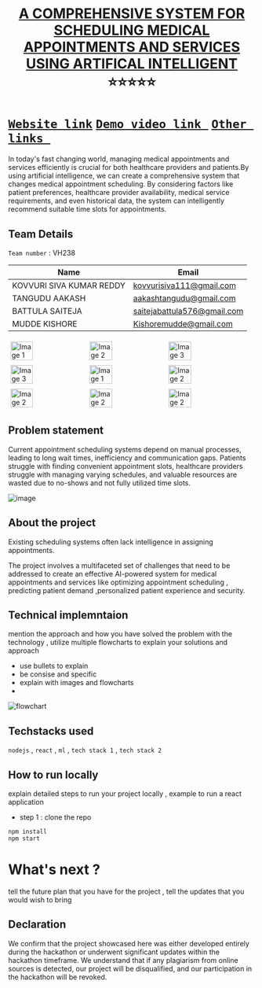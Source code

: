 <h1 align="center" style="border-bottom: none">
    <b>
        <a href="https://www.google.com"> A COMPREHENSIVE SYSTEM FOR SCHEDULING MEDICAL APPOINTMENTS AND SERVICES USING ARTIFICAL INTELLIGENT </a><br>
    </b>⭐️⭐️⭐️⭐️⭐️ <br>
</h1>

# [`Website link`](http://www.google.com)  [`Demo video link `](http://www.google.com) [`Other links `](http://www.google.com) 
In today's fast changing world, managing medical appointments and services efficiently is crucial for both healthcare providers and patients.By using artificial intelligence, we can create a comprehensive system that changes medical appointment scheduling. By considering factors like patient preferences, healthcare provider availability, medical service requirements, and even historical data, the system can intelligently recommend suitable time slots for appointments. 

## Team Details
`Team number` : VH238

| Name    | Email           |
|-----------------------------|-----------------------------|
|  KOVVURI SIVA KUMAR REDDY   | kovvurisiva111@gmail.com    |
|  TANGUDU AAKASH             | aakashtangudu@gmail.com     |
|  BATTULA SAITEJA            | saitejabattula576@gmail.com |
|  MUDDE KISHORE              | Kishoremudde@gmail.com      |

<div style="display: flex; flex-wrap: wrap;">
    <img src="https://github.com/sivakumar111/A-COMPREHENSIVE-SYSTEM-FOR-SCHEDULING-MEDICAL-APPOINTMENTS-AND-SERVICES-USING-ARTIFICAL-INTELLIGENT/blob/main/assets/11.png?raw=true" alt="Image 1" style="width: 30%; margin: 5px;">
    <img src="https://github.com/sivakumar111/A-COMPREHENSIVE-SYSTEM-FOR-SCHEDULING-MEDICAL-APPOINTMENTS-AND-SERVICES-USING-ARTIFICAL-INTELLIGENT/blob/main/assets/12.png?raw=true" alt="Image 2" style="width: 30%; margin: 5px;">
    <img src="https://github.com/sivakumar111/A-COMPREHENSIVE-SYSTEM-FOR-SCHEDULING-MEDICAL-APPOINTMENTS-AND-SERVICES-USING-ARTIFICAL-INTELLIGENT/blob/main/assets/13.png?raw=true" alt="Image 3" style="width: 30%; margin: 5px;">
    <img src="https://github.com/sivakumar111/A-COMPREHENSIVE-SYSTEM-FOR-SCHEDULING-MEDICAL-APPOINTMENTS-AND-SERVICES-USING-ARTIFICAL-INTELLIGENT/blob/main/assets/14.png?raw=true" alt="Image 3" style="width: 30%; margin: 5px;">
    <img src="https://github.com/sivakumar111/A-COMPREHENSIVE-SYSTEM-FOR-SCHEDULING-MEDICAL-APPOINTMENTS-AND-SERVICES-USING-ARTIFICAL-INTELLIGENT/blob/main/assets/15.png?raw=true" alt="Image 1" style="width: 30%; margin: 5px;">
    <img src="https://github.com/sivakumar111/A-COMPREHENSIVE-SYSTEM-FOR-SCHEDULING-MEDICAL-APPOINTMENTS-AND-SERVICES-USING-ARTIFICAL-INTELLIGENT/blob/main/assets/16.png?raw=true" alt="Image 2" style="width: 30%; margin: 5px;">
    <img src="https://github.com/sivakumar111/A-COMPREHENSIVE-SYSTEM-FOR-SCHEDULING-MEDICAL-APPOINTMENTS-AND-SERVICES-USING-ARTIFICAL-INTELLIGENT/blob/main/assets/17.png?raw=true" alt="Image 2" style="width: 30%; margin: 5px;">
    <img src="https://github.com/sivakumar111/A-COMPREHENSIVE-SYSTEM-FOR-SCHEDULING-MEDICAL-APPOINTMENTS-AND-SERVICES-USING-ARTIFICAL-INTELLIGENT/blob/main/assets/18.png?raw=true" alt="Image 2" style="width: 30%; margin: 5px;">
    <img src="https://github.com/sivakumar111/A-COMPREHENSIVE-SYSTEM-FOR-SCHEDULING-MEDICAL-APPOINTMENTS-AND-SERVICES-USING-ARTIFICAL-INTELLIGENT/blob/main/assets/19.png?raw=true" alt="Image 2" style="width: 30%; margin: 5px;">
</div>

## Problem statement 
Current appointment scheduling systems depend on manual processes, leading to long wait times, inefficiency and communication gaps.
Patients struggle with finding convenient appointment slots, healthcare providers  struggle with managing varying schedules, and valuable resources are wasted due to no-shows and not fully utilized time slots.

![image](https://github.com/sivakumar111/A-COMPREHENSIVE-SYSTEM-FOR-SCHEDULING-MEDICAL-APPOINTMENTS-AND-SERVICES-USING-ARTIFICAL-INTELLIGENT/assets/140961326/a9f8687a-295c-45f1-a8fa-9916e9dbe38a)

## About the project
Existing scheduling systems often lack intelligence in assigning appointments.

The project involves a multifaceted set of challenges that need to be addressed to create an effective AI-powered system for medical appointments and services like optimizing appointment scheduling , predicting patient demand ,personalized patient experience and security.


## Technical implemntaion 
mention the approach and how you have solved the problem with the technology , utilize multiple flowcharts to explain your solutions and approach
- use bullets to explain
- be consise and specific
- explain with images and flowcharts
- 
![flowchart](https://encrypted-tbn0.gstatic.com/images?q=tbn:ANd9GcSm5X9E8h0kftXOW2B9jORBskdXF12pFKOX_Q&usqp=CAU)

## Techstacks used 
`nodejs` , `react` , `ml` , `tech stack 1` , `tech stack 2`

## How to run locally 
explain detailed steps to run your project locally , example to run a react application 
- step 1 : clone the repo 
```
npm install
npm start
```

# What's next ?
tell the future plan that you have for the project , tell the updates that you would wish to bring

## Declaration
We confirm that the project showcased here was either developed entirely during the hackathon or underwent significant updates within the hackathon timeframe. We understand that if any plagiarism from online sources is detected, our project will be disqualified, and our participation in the hackathon will be revoked.
